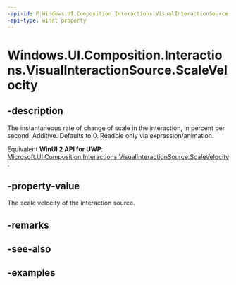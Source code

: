 ```yaml
---
-api-id: P:Windows.UI.Composition.Interactions.VisualInteractionSource.ScaleVelocity
-api-type: winrt property
---
```


<!-- Property syntax.
public float ScaleVelocity { get; }
-->

# Windows.UI.Composition.Interactions.VisualInteractionSource.ScaleVelocity

## -description
The instantaneous rate of change of scale in the interaction, in percent per second. Additive. Defaults to 0. Readble only via expression/animation.

Equivalent **WinUI 2 API for UWP**: [Microsoft.UI.Composition.Interactions.VisualInteractionSource.ScaleVelocity](/windows/winui/api/microsoft.ui.composition.interactions.visualinteractionsource.scalevelocity).

## -property-value
The scale velocity of the interaction source.

## -remarks

## -see-also

## -examples

